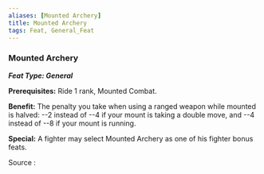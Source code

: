 ```yaml
---
aliases: [Mounted Archery]
title: Mounted Archery
tags: Feat, General_Feat
---
```

### Mounted Archery 
***Feat Type: General***

**Prerequisites:** Ride 1 rank, Mounted Combat.

**Benefit:** The penalty you take when using a ranged weapon while
mounted is halved: --2 instead of --4 if your mount is taking a double
move, and --4 instead of --8 if your mount is running.

**Special:** A fighter may select Mounted Archery as one of his fighter
bonus feats.


Source :